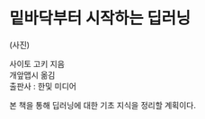 # 밑바닥부터 시작하는 딥러닝

(사진)

사이토 고키 지음 </br>
개앞맵시 옮김 </br>
출판사 : 한및 미디어 </br>

본 책을 통해 딥러닝에 대한 기초 지식을 정리할 계획이다.

